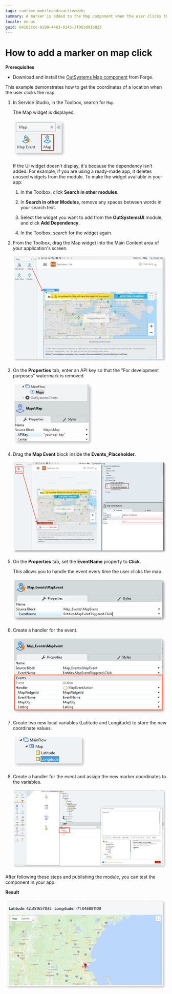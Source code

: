 ```yaml
---
tags: runtime-mobileandreactiveweb;  
summary: A marker is added to the Map component when the user clicks the map. 
locale: en-us
guid: 64103ccc-9190-4483-8145-3f063dd1b823
---
```


# How to add a marker on map click 

**Prerequisites**

* Download and install the [OutSystems Map component](https://www.outsystems.com/forge/component-overview/9909/outsystems-maps) from Forge.

This example demonstrates how to get the coordinates of a location when the user clicks the map.

1. In Service Studio, in the Toolbox, search for `Map`.

    The Map widget is displayed.

    ![Map in the Service Studio toolbar](<images/map-widget-ss.png>)

    If the UI widget doesn't display, it's because the dependency isn't added. For example, if you are using a ready-made app, it deletes unused widgets from the module. To make the widget available in your app:

    1. In the Toolbox, click **Search in other modules**.

    1. In **Search in other Modules**, remove any spaces between words in your search text.
    
    1. Select the widget you want to add from the **OutSystemsUI** module, and click **Add Dependency**. 
    
    1. In the Toolbox, search for the widget again.

1. From the Toolbox, drag the Map widget into the Main Content area of your application's screen.

    ![Drag Map widget onto the screen](<images/map-drag-ss.png>)

1. On the **Properties** tab, enter an API key so that the "For development purposes" watermark is removed. 

    ![Enter API key](<images/map-apikey-ss.png>)

1. Drag the **Map Event** block inside the **Events_Placeholder**.

    ![Drag Map Event onto the screen](<images/map-addmarker-event-ss.png>)

1. On the **Properties** tab, set the **EventName** property to **Click**. 

    This allows you to handle the event every time the user clicks the map.

    ![Set EventName to Click ](<images/map-addmarker-click-ss.png>)
        
1. Create a handler for the event.

    ![Create a handler for the event ](<images/map-addmarker-action-ss.png>)
    
1. Create two new local variables (Latitude and Longitude) to store the new coordinate values.

    ![Create 2 new variables](<images/map-variables-ss.png>)

1. Create a handler for the event and assign the new marker coordinates to the variables. 

    ![Add an Assign to the event handler](<images/map-handler-ss.png>)

After following these steps and publishing the module, you can test the component in your app.
   
**Result**

![Result](<images/map-draggable-result-ss.png>)
